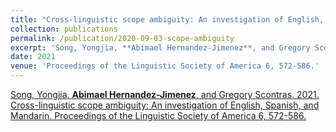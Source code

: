 ```yaml
---
title: "Cross-linguistic scope ambiguity: An investigation of English, Spanish, and Mandarin"
collection: publications
permalink: /publication/2020-09-03-scope-ambiguity
excerpt: 'Song, Yongjia, **Abimael Hernandez-Jimenez**, and Gregory Scontras. 2021. Cross-linguistic scope ambiguity: An investigation of English, Spanish, and Mandarin. Proceedings of the Linguistic Society of America 6, 572-586.'
date: 2021
venue: 'Proceedings of the Linguistic Society of America 6, 572-586.'
---
```

[Song, Yongjia, **Abimael Hernandez-Jimenez**, and Gregory Scontras. 2021. Cross-linguistic scope ambiguity: An investigation of English, Spanish, and Mandarin. Proceedings of the Linguistic Society of America 6, 572-586.](files/paper1.pdf)
